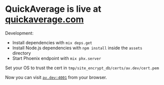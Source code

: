 # QuickAverage is live at [quickaverage.com](https://quickaverage.com)

Development:

  * Install dependencies with `mix deps.get`
  * Install Node.js dependencies with `npm install` inside the `assets` directory
  * Start Phoenix endpoint with `mix phx.server`

Set your OS to trust the cert in `tmp/site_encrypt_db/certs/av.dev/cert.pem`

Now you can visit [`av.dev:4001`](http://av.dev:4001) from your browser.
